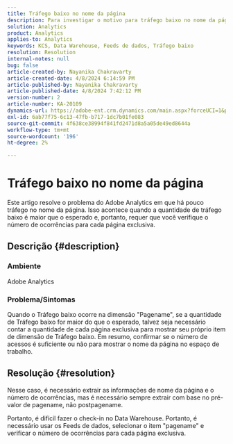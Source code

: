 ```yaml
---
title: Tráfego baixo no nome da página
description: Para investigar o motivo para tráfego baixo no nome da página, use o pré-valor do nome de página em Feeds de dados.
solution: Analytics
product: Analytics
applies-to: Analytics
keywords: KCS, Data Warehouse, Feeds de dados, Tráfego baixo
resolution: Resolution
internal-notes: null
bug: false
article-created-by: Nayanika Chakravarty
article-created-date: 4/8/2024 6:14:59 PM
article-published-by: Nayanika Chakravarty
article-published-date: 4/8/2024 7:42:12 PM
version-number: 2
article-number: KA-20109
dynamics-url: https://adobe-ent.crm.dynamics.com/main.aspx?forceUCI=1&pagetype=entityrecord&etn=knowledgearticle&id=734b38e4-d3f5-ee11-a1fe-6045bd006295
exl-id: 6ab77f75-6c13-47fb-b717-1dc7b01fe083
source-git-commit: 4f638ce38994f841fd2471d8a5a05de49ed8644a
workflow-type: tm+mt
source-wordcount: '196'
ht-degree: 2%

---
```


# Tráfego baixo no nome da página


Este artigo resolve o problema do Adobe Analytics em que há pouco tráfego no nome da página. Isso acontece quando a quantidade de tráfego baixo é maior que o esperado e, portanto, requer que você verifique o número de ocorrências para cada página exclusiva.

## Descrição {#description}


### Ambiente

Adobe Analytics

### Problema/Sintomas

Quando o Tráfego baixo ocorre na dimensão &quot;Pagename&quot;, se a quantidade de Tráfego baixo for maior do que o esperado, talvez seja necessário contar a quantidade de cada página exclusiva para mostrar seu próprio item de dimensão de Tráfego baixo. Em resumo, confirmar se o número de acessos é suficiente ou não para mostrar o nome da página no espaço de trabalho.


## Resolução {#resolution}


Nesse caso, é necessário extrair as informações de nome da página e o número de ocorrências, mas é necessário sempre extrair com base no pré-valor de pagename, não postpagename.

Portanto, é difícil fazer o check-in no Data Warehouse. Portanto, é necessário usar os Feeds de dados, selecionar o item &quot;pagename&quot; e verificar o número de ocorrências para cada página exclusiva.
